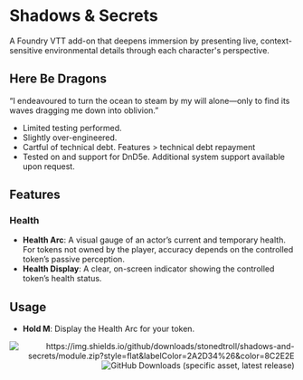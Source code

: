 # Shadows & Secrets

A Foundry VTT add-on that deepens immersion by presenting live, context-sensitive environmental details through each character's perspective.

## Here Be Dragons

“I endeavoured to turn the ocean to steam by my will alone—only to find its waves dragging me down into oblivion.”

- Limited testing performed.
- Slightly over-engineered.
- Cartful of technical debt. Features > technical debt repayment
- Tested on and support for DnD5e. Additional system support available upon request.

## Features

### Health
- **Health Arc**: A visual gauge of an actor’s current and temporary health. For tokens not owned by the player, accuracy depends on the controlled token’s passive perception.
- **Health Display**: A clear, on-screen indicator showing the controlled token’s health status.



## Usage
- **Hold M**: Display the Health Arc for your token.

<p align=right>
    <img alt="https://img.shields.io/github/downloads/stonedtroll/shadows-and-secrets/module.zip?style=flat&labelColor=2A2D34%26&color=8C2E2E">&nbsp;&nbsp;&nbsp;&nbsp;&nbsp;<img alt="GitHub Downloads (specific asset, latest release)" src="https://img.shields.io/github/downloads/stonedtroll/shadows-and-secrets/latest/module.zip?labelColor=2A2D34&color=D97D26
    ">
</p>

